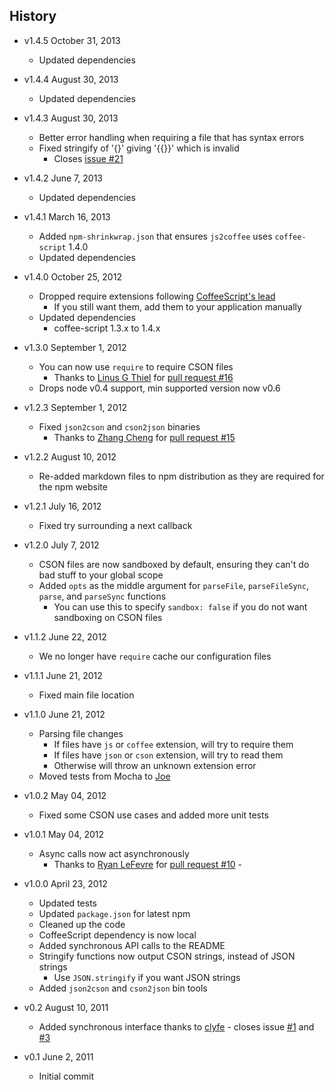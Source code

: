 ## History

- v1.4.5 October 31, 2013
	- Updated dependencies

- v1.4.4 August 30, 2013
	- Updated dependencies

- v1.4.3 August 30, 2013
	- Better error handling when requiring a file that has syntax errors
	- Fixed stringify of '{}' giving '{{}}' which is invalid
		- Closes [issue #21](https://github.com/bevry/cson/issues/21)

- v1.4.2 June 7, 2013
	- Updated dependencies

- v1.4.1 March 16, 2013
	- Added `npm-shrinkwrap.json` that ensures `js2coffee` uses `coffee-script` 1.4.0
	- Updated dependencies

- v1.4.0 October 25, 2012
	- Dropped require extensions following [CoffeeScript's lead](https://github.com/jashkenas/coffee-script/issues/2441)
		- If you still want them, add them to your application manually
	- Updated dependencies
		- coffee-script 1.3.x to 1.4.x

- v1.3.0 September 1, 2012
	- You can now use `require` to require CSON files
		- Thanks to [Linus G Thiel](https://github.com/linus) for [pull request #16](https://github.com/bevry/cson/pull/16)
	- Drops node v0.4 support, min supported version now v0.6

- v1.2.3 September 1, 2012
	- Fixed `json2cson` and `cson2json` binaries
		- Thanks to [Zhang Cheng](https://github.com/zhangcheng) for [pull request #15](https://github.com/bevry/cson/pull/15)

- v1.2.2 August 10, 2012
	- Re-added markdown files to npm distribution as they are required for the npm website

- v1.2.1 July 16, 2012
	- Fixed try surrounding a next callback

- v1.2.0 July 7, 2012
	- CSON files are now sandboxed by default, ensuring they can't do bad stuff to your global scope
	- Added `opts` as the middle argument for `parseFile`, `parseFileSync`, `parse`, and `parseSync` functions
		- You can use this to specify `sandbox: false` if you do not want sandboxing on CSON files

- v1.1.2 June 22, 2012
	- We no longer have `require` cache our configuration files

- v1.1.1 June 21, 2012
	- Fixed main file location

- v1.1.0 June 21, 2012
	- Parsing file changes
		- If files have `js` or `coffee` extension, will try to require them
		- If files have `json` or `cson` extension, will try to read them
		- Otherwise will throw an unknown extension error
	- Moved tests from Mocha to [Joe](https://github.com/bevry/joe)

- v1.0.2 May 04, 2012
	- Fixed some CSON use cases and added more unit tests

- v1.0.1 May 04, 2012
	- Async calls now act asynchronously
		- Thanks to [Ryan LeFevre](https://github.com/meltingice) for [pull request #10](https://github.com/bevry/cson/pull/10) -

- v1.0.0 April 23, 2012
	- Updated tests
	- Updated `package.json` for latest npm
	- Cleaned up the code
	- CoffeeScript dependency is now local
	- Added synchronous API calls to the README
	- Stringify functions now output CSON strings, instead of JSON strings
		- Use `JSON.stringify` if you want JSON strings
	- Added `json2cson` and `cson2json` bin tools

- v0.2 August 10, 2011
	- Added synchronous interface thanks to [clyfe](https://github.com/clyfe) - closes issue [#1](https://github.com/balupton/cson.npm/issues/1) and [#3](https://github.com/balupton/cson.npm/pull/3)

- v0.1 June 2, 2011
	- Initial commit
